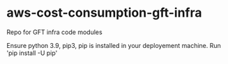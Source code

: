 # aws-cost-consumption-gft-infra
Repo for GFT infra code modules

Ensure python 3.9, pip3, pip is installed in your deployement machine. Run 'pip install -U pip'